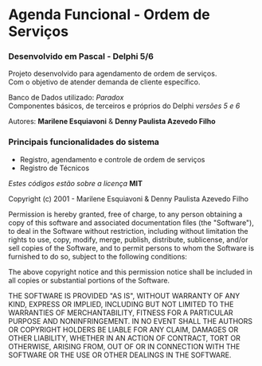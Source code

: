 # Agenda Funcional - Ordem de Serviços

### Desenvolvido em Pascal - Delphi 5/6

Projeto desenvolvido para agendamento de ordem de serviços.  
Com o objetivo de atender demanda de cliente específico.

Banco de Dados utilizado: _Paradox_  
Componentes básicos, de terceiros e próprios do Delphi _versões 5 e 6_

Autores: **Marilene Esquiavoni** & **Denny Paulista Azevedo Filho**

### Principais funcionalidades do sistema

- Registro, agendamento e controle de ordem de serviços
- Registro de Técnicos

_Estes códigos estão sobre a licença_ **MIT**

Copyright (c) 2001 - Marilene Esquiavoni & Denny Paulista Azevedo Filho

Permission is hereby granted, free of charge, to any person obtaining a copy
of this software and associated documentation files (the "Software"), to deal
in the Software without restriction, including without limitation the rights
to use, copy, modify, merge, publish, distribute, sublicense, and/or sell
copies of the Software, and to permit persons to whom the Software is
furnished to do so, subject to the following conditions:

The above copyright notice and this permission notice shall be included in all
copies or substantial portions of the Software.

THE SOFTWARE IS PROVIDED "AS IS", WITHOUT WARRANTY OF ANY KIND, EXPRESS OR
IMPLIED, INCLUDING BUT NOT LIMITED TO THE WARRANTIES OF MERCHANTABILITY,
FITNESS FOR A PARTICULAR PURPOSE AND NONINFRINGEMENT. IN NO EVENT SHALL THE
AUTHORS OR COPYRIGHT HOLDERS BE LIABLE FOR ANY CLAIM, DAMAGES OR OTHER
LIABILITY, WHETHER IN AN ACTION OF CONTRACT, TORT OR OTHERWISE, ARISING FROM,
OUT OF OR IN CONNECTION WITH THE SOFTWARE OR THE USE OR OTHER DEALINGS IN THE
SOFTWARE.
